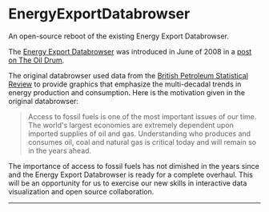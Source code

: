 # EnergyExportDatabrowser

An open-source reboot of the existing Energy Export Databrowser.

The [Energy Export Databrowser](http://mazamascience.com/OilExport/) was introduced in June of 2008 in a [post on The Oil Drum](http://www.theoildrum.com/node/4127).

The original databrowser used data from the [British Petroleum Statistical Review](http://www.bp.com/en/global/corporate/about-bp/energy-economics/statistical-review-of-world-energy.html) to provide graphics that emphasize the multi-decadal trends in energy production and consumption. Here is the motivation given in the original databrowser:

> Access to fossil fuels is one of the most important issues of our time. The world's largest economies are extremely
> dependent upon imported supplies of oil and gas. Understanding who produces and consumes oil, coal and natural gas is
> critical today and will remain so in the years ahead.

The importance of access to fossil fuels has not dimished in the years since and the Energy Export Databrowser is ready for a complete overhaul. This will be an opportunity for us to exercise our new skills in interactive data visualization and open source collaboration.

----

